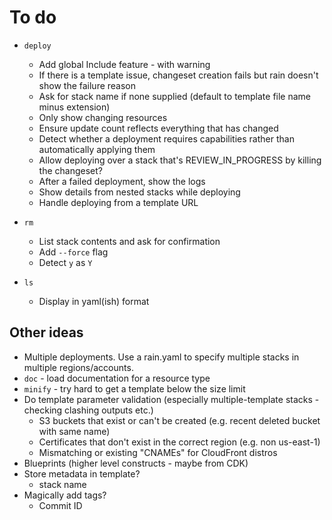 # To do

* `deploy`
    * Add global Include feature - with warning
    * If there is a template issue, changeset creation fails but rain doesn't show the failure reason
    * Ask for stack name if none supplied (default to template file name minus extension)
    * Only show changing resources
    * Ensure update count reflects everything that has changed
    * Detect whether a deployment requires capabilities rather than automatically applying them
    * Allow deploying over a stack that's REVIEW_IN_PROGRESS by killing the changeset?
    * After a failed deployment, show the logs
    * Show details from nested stacks while deploying
    * Handle deploying from a template URL

* `rm`
    * List stack contents and ask for confirmation
    * Add `--force` flag
    * Detect `y` as `Y`

* `ls`
    * Display in yaml(ish) format

## Other ideas

* Multiple deployments. Use a rain.yaml to specify multiple stacks in multiple regions/accounts.
* `doc` - load documentation for a resource type
* `minify` - try hard to get a template below the size limit
* Do template parameter validation (especially multiple-template stacks - checking clashing outputs etc.)
    * S3 buckets that exist or can't be created (e.g. recent deleted bucket with same name)
    * Certificates that don't exist in the correct region (e.g. non us-east-1)
    * Mismatching or existing "CNAMEs" for CloudFront distros
* Blueprints (higher level constructs - maybe from CDK)
* Store metadata in template?
    * stack name
* Magically add tags?
    * Commit ID
